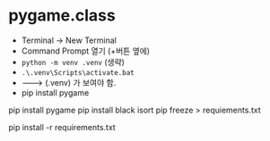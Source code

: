# pygame.class



- Terminal -> New Terminal
- Command Prompt 열기 (+버튼 옆에)
- `python -m venv .venv` (생략)
- `.\.venv\Scripts\activate.bat`
- ---> (.venv) 가 보여야 함.
- pip install pygame


pip install pygame
pip install black isort
pip freeze > requiements.txt

pip install -r requirements.txt